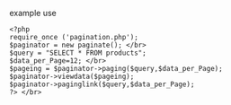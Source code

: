 example use

    <?php 
	require_once ('pagination.php'); 
	$paginator = new paginate(); </br>
	$query = "SELECT * FROM products";      
	$data_per_Page=12; </br>
	$pageing = $paginator->paging($query,$data_per_Page); 
	$paginator->viewdata($pageing); 
	$paginator->paginglink($query,$data_per_Page); 
    ?> </br>
